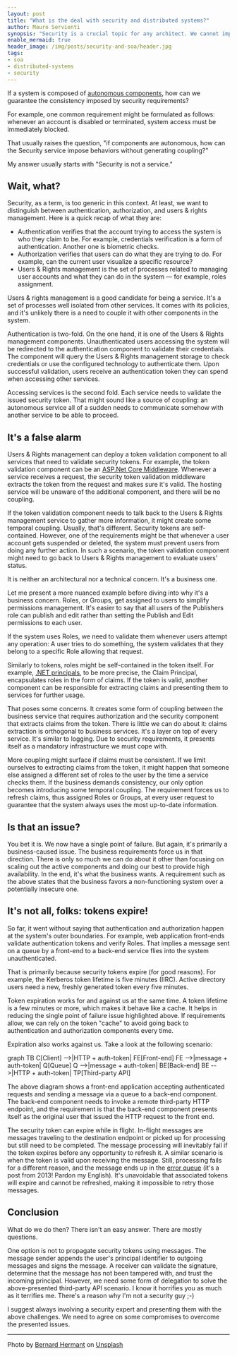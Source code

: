 ```yaml
---
layout: post
title: "What is the deal with security and distributed systems?"
author: Mauro Servienti
synopsis: "Security is a crucial topic for any architect. We cannot implement it as a second thought. We must consider its implications from day one. Distributed systems are no different. However, it might be a little more involved."
enable_mermaid: true
header_image: /img/posts/security-and-soa/header.jpg
tags:
- soa
- distributed-systems
- security
---
```


If a system is composed of [autonomous components](https://milestone.topics.it/2022/09/05/autonomy.html), how can we guarantee the consistency imposed by security requirements?

For example, one common requirement might be formulated as follows: whenever an account is disabled or terminated, system access must be immediately blocked.

That usually raises the question, "if components are autonomous, how can the Security service impose behaviors without generating coupling?"

My answer usually starts with "Security is not a service."

## Wait, what?

Security, as a term, is too generic in this context. At least, we want to distinguish between authentication, authorization, and users & rights management. Here is a quick recap of what they are:

- Authentication verifies that the account trying to access the system is who they claim to be. For example, credentials verification is a form of authentication. Another one is biometric checks.
- Authorization verifies that users can do what they are trying to do. For example, can the current user visualize a specific resource?
- Users & Rights management is the set of processes related to managing user accounts and what they can do in the system — for example, roles assignment.

Users & rights management is a good candidate for being a service. It's a set of processes well isolated from other services. It comes with its policies, and it's unlikely there is a need to couple it with other components in the system.

Authentication is two-fold. On the one hand, it is one of the Users & Rights management components. Unauthenticated users accessing the system will be redirected to the authentication component to validate their credentials. The component will query the Users & Rights management storage to check credentials or use the configured technology to authenticate them. Upon successful validation, users receive an authentication token they can spend when accessing other services.

Accessing services is the second fold. Each service needs to validate the issued security token. That might sound like a source of coupling: an autonomous service all of a sudden needs to communicate somehow with another service to be able to proceed.

## It's a false alarm

Users & Rights management can deploy a token validation component to all services that need to validate security tokens. For example, the token validation component can be an [ASP.Net Core Middleware](https://learn.microsoft.com/en-us/aspnet/core/fundamentals/middleware/?view=aspnetcore-6.0). Whenever a service receives a request, the security token validation middleware extracts the token from the request and makes sure it's valid. The hosting service will be unaware of the additional component, and there will be no coupling.

If the token validation component needs to talk back to the Users & Rights management service to gather more information, it might create some temporal coupling. Usually, that's different. Security tokens are self-contained. However, one of the requirements might be that whenever a user account gets suspended or deleted, the system must prevent users from doing any further action. In such a scenario, the token validation component might need to go back to Users & Rights management to evaluate users' status.

It is neither an architectural nor a technical concern. It's a business one.

Let me present a more nuanced example before diving into why it's a business concern. Roles, or Groups, get assigned to users to simplify permissions management. It's easier to say that all users of the Publishers role can publish and edit rather than setting the Publish and Edit permissions to each user.

If the system uses Roles, we need to validate them whenever users attempt any operation: A user tries to do something, the system validates that they belong to a specific Role allowing that request.

Similarly to tokens, roles might be self-contained in the token itself. For example, [.NET principals](https://learn.microsoft.com/en-us/dotnet/standard/security/principal-and-identity-objects), to be more precise, the Claim Principal, encapsulates roles in the form of claims. If the token is valid, another component can be responsible for extracting claims and presenting them to services for further usage.

That poses some concerns. It creates some form of coupling between the business service that requires authorization and the security component that extracts claims from the token. There is little we can do about it: claims extraction is orthogonal to business services. It's a layer on top of every service. It's similar to logging. Due to security requirements, it presents itself as a mandatory infrastructure we must cope with.

More coupling might surface if claims must be consistent. If we limit ourselves to extracting claims from the token, it might happen that someone else assigned a different set of roles to the user by the time a service checks them. If the business demands consistency, our only option becomes introducing some temporal coupling. The requirement forces us to refresh claims, thus assigned Roles or Groups, at every user request to guarantee that the system always uses the most up-to-date information.

## Is that an issue?

You bet it is. We now have a single point of failure. But again, it's primarily a business-caused issue. The business requirements force us in that direction. There is only so much we can do about it other than focusing on scaling out the active components and doing our best to provide high availability. In the end, it's what the business wants. A requirement such as the above states that the business favors a non-functioning system over a potentially insecure one.

## It's not all, folks: tokens expire!

So far, it went without saying that authentication and authorization happen at the system's outer boundaries. For example, web application front-ends validate authentication tokens and verify Roles. That implies a message sent on a queue by a front-end to a back-end service flies into the system unauthenticated.

That is primarily because security tokens expire (for good reasons). For example, the Kerberos token lifetime is five minutes (IIRC). Active directory users need a new, freshly generated token every five minutes.

Token expiration works for and against us at the same time. A token lifetime is a few minutes or more, which makes it behave like a cache. It helps in reducing the single point of failure issue highlighted above. If requirements allow, we can rely on the token "cache" to avoid going back to authentication and authorization components every time.

Expiration also works against us. Take a look at the following scenario:

<div class="mermaid">
graph TB
    C[Client] -->|HTTP + auth-token| FE[Front-end]
    FE -->|message + auth-token| Q[Queue]
    Q -->|message + auth-token| BE[Back-end]
    BE -->|HTTP + auth-token| TP[Third-party API]
</div>

The above diagram shows a front-end application accepting authenticated requests and sending a message via a queue to a back-end component. The back-end component needs to invoke a remote third-party HTTP endpoint, and the requirement is that the back-end component presents itself as the original user that issued the HTTP request to the front end.

The security token can expire while in flight. In-flight messages are messages traveling to the destination endpoint or picked up for processing but still need to be completed. The message processing will inevitably fail if the token expires before any opportunity to refresh it. A similar scenario is when the token is valid upon receiving the message. Still, processing fails for a different reason, and the message ends up in the [error queue](https://milestone.topics.it/2013/05/nservicebus-error-queues.html) (it's a post from 2013! Pardon my English). It's unavoidable that associated tokens will expire and cannot be refreshed, making it impossible to retry those messages.

## Conclusion

What do we do then? There isn't an easy answer. There are mostly questions.

One option is not to propagate security tokens using messages. The message sender appends the user's principal identifier to outgoing messages and signs the message. A receiver can validate the signature, determine that the message has not been tampered with, and trust the incoming principal. However, we need some form of delegation to solve the above-presented third-party API scenario. I know it horrifies you as much as it terrifies me. There's a reason why I'm not a security guy ;-)

I suggest always involving a security expert and presenting them with the above challenges. We need to agree on some compromises to overcome the presented issues.

---

Photo by <a href="https://unsplash.com/@bernardhermant?utm_source=unsplash&utm_medium=referral&utm_content=creditCopyText">Bernard Hermant</a> on <a href="https://unsplash.com/?utm_source=unsplash&utm_medium=referral&utm_content=creditCopyText">Unsplash</a>
